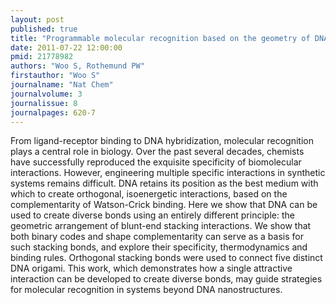 ```yaml
---
layout: post
published: true
title: "Programmable molecular recognition based on the geometry of DNA nanostructures."
date: 2011-07-22 12:00:00
pmid: 21778982
authors: "Woo S, Rothemund PW"
firstauthor: "Woo S"
journalname: "Nat Chem"
journalvolume: 3
journalissue: 8
journalpages: 620-7
---
```


From ligand-receptor binding to DNA hybridization, molecular recognition plays a central role in biology. Over the past several decades, chemists have successfully reproduced the exquisite specificity of biomolecular interactions. However, engineering multiple specific interactions in synthetic systems remains difficult. DNA retains its position as the best medium with which to create orthogonal, isoenergetic interactions, based on the complementarity of Watson-Crick binding. Here we show that DNA can be used to create diverse bonds using an entirely different principle: the geometric arrangement of blunt-end stacking interactions. We show that both binary codes and shape complementarity can serve as a basis for such stacking bonds, and explore their specificity, thermodynamics and binding rules. Orthogonal stacking bonds were used to connect five distinct DNA origami. This work, which demonstrates how a single attractive interaction can be developed to create diverse bonds, may guide strategies for molecular recognition in systems beyond DNA nanostructures.

